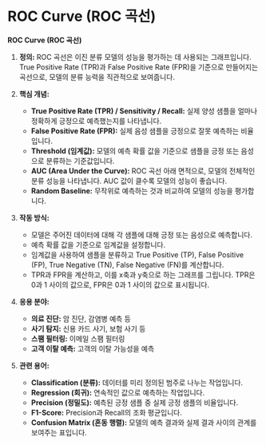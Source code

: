 # ROC Curve (ROC 곡선)

**ROC Curve (ROC 곡선)**

1.  **정의:** ROC 곡선은 이진 분류 모델의 성능을 평가하는 데 사용되는 그래프입니다. True Positive Rate (TPR)과 False Positive Rate (FPR)을 기준으로 만들어지는 곡선으로, 모델의 분류 능력을 직관적으로 보여줍니다.

2.  **핵심 개념:**
    *   **True Positive Rate (TPR) / Sensitivity / Recall:** 실제 양성 샘플을 얼마나 정확하게 긍정으로 예측했는지를 나타냅니다.
    *   **False Positive Rate (FPR):** 실제 음성 샘플을 긍정으로 잘못 예측하는 비율입니다.
    *   **Threshold (임계값):** 모델의 예측 확률 값을 기준으로 샘플을 긍정 또는 음성으로 분류하는 기준값입니다.
    *   **AUC (Area Under the Curve):** ROC 곡선 아래 면적으로, 모델의 전체적인 분류 성능을 나타냅니다. AUC 값이 클수록 모델의 성능이 좋습니다.
    *   **Random Baseline:** 무작위로 예측하는 것과 비교하여 모델의 성능을 평가합니다.

3.  **작동 방식:**
    *   모델은 주어진 데이터에 대해 각 샘플에 대해 긍정 또는 음성으로 예측합니다.
    *   예측 확률 값을 기준으로 임계값을 설정합니다.
    *   임계값을 사용하여 샘플을 분류하고 True Positive (TP), False Positive (FP), True Negative (TN), False Negative (FN)를 계산합니다.
    *   TPR과 FPR을 계산하고, 이를 x축과 y축으로 하는 그래프를 그립니다. TPR은 0과 1 사이의 값으로, FPR은 0과 1 사이의 값으로 표시됩니다.

4.  **응용 분야:**
    *   **의료 진단:** 암 진단, 감염병 예측 등
    *   **사기 탐지:** 신용 카드 사기, 보험 사기 등
    *   **스팸 필터링:** 이메일 스팸 필터링
    *   **고객 이탈 예측:** 고객의 이탈 가능성을 예측

5.  **관련 용어:**
    *   **Classification (분류):** 데이터를 미리 정의된 범주로 나누는 작업입니다.
    *   **Regression (회귀):** 연속적인 값으로 예측하는 작업입니다.
    *   **Precision (정밀도):** 예측된 긍정 샘플 중 실제 긍정 샘플의 비율입니다.
    *   **F1-Score:** Precision과 Recall의 조화 평균입니다.
    *   **Confusion Matrix (혼동 행렬):** 모델의 예측 결과와 실제 결과 사이의 관계를 보여주는 표입니다.